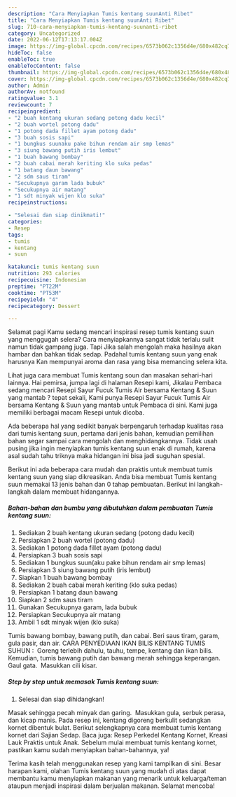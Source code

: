```yaml
---
description: "Cara Menyiapkan Tumis kentang suunAnti Ribet"
title: "Cara Menyiapkan Tumis kentang suunAnti Ribet"
slug: 710-cara-menyiapkan-tumis-kentang-suunanti-ribet
category: Uncategorized
date: 2022-06-12T17:13:17.004Z
image: https://img-global.cpcdn.com/recipes/6573b062c1356d4e/680x482cq70/tumis-kentang-suun-foto-resep-utama.jpg
hideToc: false
enableToc: true
enableTocContent: false
thumbnail: https://img-global.cpcdn.com/recipes/6573b062c1356d4e/680x482cq70/tumis-kentang-suun-foto-resep-utama.jpg
cover: https://img-global.cpcdn.com/recipes/6573b062c1356d4e/680x482cq70/tumis-kentang-suun-foto-resep-utama.jpg
author: Admin
authorAv: notfound
ratingvalue: 3.1
reviewcount: 7
recipeingredient:
- "2 buah kentang ukuran sedang potong dadu kecil"
- "2 buah wortel potong dadu"
- "1 potong dada fillet ayam potong dadu"
- "3 buah sosis sapi"
- "1 bungkus suunaku pake bihun rendam air smp lemas"
- "3 siung bawang putih iris lembut"
- "1 buah bawang bombay"
- "2 buah cabai merah keriting klo suka pedas"
- "1 batang daun bawang"
- "2 sdm saus tiram"
- "Secukupnya garam lada bubuk"
- "Secukupnya air matang"
- "1 sdt minyak wijen klo suka"
recipeinstructions:

- "Selesai dan siap dinikmati!"
categories:
- Resep
tags:
- tumis
- kentang
- suun

katakunci: tumis kentang suun 
nutrition: 293 calories
recipecuisine: Indonesian
preptime: "PT22M"
cooktime: "PT53M"
recipeyield: "4"
recipecategory: Dessert

---
```



Selamat pagi Kamu sedang mencari inspirasi resep tumis kentang suun yang menggugah selera? Cara menyiapkannya sangat tidak terlalu sulit namun tidak gampang juga. Tapi Jika salah mengolah maka hasilnya akan hambar dan bahkan tidak sedap. Padahal tumis kentang suun yang enak harusnya Kan mempunyai aroma dan rasa yang bisa memancing selera kita.


Lihat juga cara membuat Tumis kentang soun dan masakan sehari-hari lainnya. Hai pemirsa, jumpa lagi di halaman Resepi kami, Jikalau Pembaca sedang mencari Resepi Sayur Fucuk Tumis Air bersama Kentang &amp; Suun yang mantab ? tepat sekali, Kami punya Resepi Sayur Fucuk Tumis Air bersama Kentang &amp; Suun yang mantab untuk Pembaca di sini. Kami juga memiliki berbagai macam Resepi untuk dicoba.

Ada beberapa hal yang sedikit banyak berpengaruh terhadap kualitas rasa dari tumis kentang suun, pertama dari jenis bahan, kemudian pemilihan bahan segar sampai cara mengolah dan menghidangkannya. Tidak usah pusing jika ingin menyiapkan tumis kentang suun enak di rumah, karena asal sudah tahu triknya maka hidangan ini bisa jadi suguhan spesial.


Berikut ini ada beberapa cara mudah dan praktis untuk membuat tumis kentang suun yang siap dikreasikan. Anda bisa membuat Tumis kentang suun memakai 13 jenis bahan dan 0 tahap pembuatan. Berikut ini langkah-langkah dalam membuat hidangannya.

<!--inarticleads1-->

##### Bahan-bahan dan bumbu yang dibutuhkan dalam pembuatan Tumis kentang suun:

1. Sediakan 2 buah kentang ukuran sedang (potong dadu kecil)
1. Persiapkan 2 buah wortel (potong dadu)
1. Sediakan 1 potong dada fillet ayam (potong dadu)
1. Persiapkan 3 buah sosis sapi
1. Sediakan 1 bungkus suun(aku pake bihun rendam air smp lemas)
1. Persiapkan 3 siung bawang putih (iris lembut)
1. Siapkan 1 buah bawang bombay
1. Sediakan 2 buah cabai merah keriting (klo suka pedas)
1. Persiapkan 1 batang daun bawang
1. Siapkan 2 sdm saus tiram
1. Gunakan Secukupnya garam, lada bubuk
1. Persiapkan Secukupnya air matang
1. Ambil 1 sdt minyak wijen (klo suka)


Tumis bawang bombay, bawang putih, dan cabai. Beri saus tiram, garam, gula pasir, dan air. CARA PENYEDIAAN IKAN BILIS KENTANG TUMIS SUHUN : ️ Goreng terlebih dahulu, tauhu, tempe, kentang dan ikan bilis. ️ Kemudian, tumis bawang putih dan bawang merah sehingga keperangan. Gaul gata. ️ Masukkan cili kisar. 

<!--inarticleads2-->

##### Step by step untuk memasak Tumis kentang suun:


1. Selesai dan siap dihidangkan!

Masak sehingga pecah minyak dan garing. ️ Masukkan gula, serbuk perasa, dan kicap manis. Pada resep ini, kentang digoreng berkulit sedangkan kornet dibentuk bulat. Berikut selengkapnya cara membuat tumis kentang kornet dari Sajian Sedap. Baca juga: Resep Perkedel Kentang Kornet, Kreasi Lauk Praktis untuk Anak. Sebelum mulai membuat tumis kentang kornet, pastikan kamu sudah menyiapkan bahan-bahannya, ya! 

Terima kasih telah menggunakan resep yang kami tampilkan di sini. Besar harapan kami, olahan Tumis kentang suun yang mudah di atas dapat membantu kamu menyiapkan makanan yang menarik untuk keluarga/teman ataupun menjadi inspirasi dalam berjualan makanan. Selamat mencoba!
